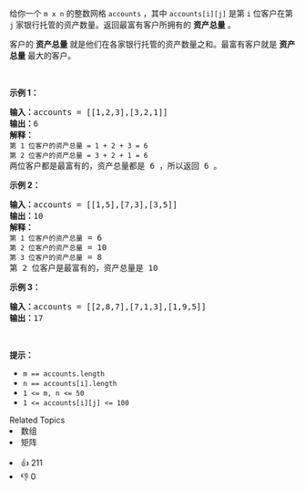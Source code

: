 <p>给你一个 <code>m x n</code> 的整数网格 <code>accounts</code> ，其中 <code>accounts[i][j]</code> 是第 <code>i​​​​​<sup>​​​​​​</sup>​</code> 位客户在第 <code>j</code> 家银行托管的资产数量。返回最富有客户所拥有的 <strong>资产总量</strong> 。</p>

<p>客户的 <strong>资产总量</strong> 就是他们在各家银行托管的资产数量之和。最富有客户就是 <strong>资产总量</strong> 最大的客户。</p>

<p>&nbsp;</p>

<p><strong>示例 1：</strong></p>

<pre><strong>输入：</strong>accounts = [[1,2,3],[3,2,1]]
<strong>输出：</strong>6
<strong>解释：</strong>
<span><code>第 1 位客户的资产总量 = 1 + 2 + 3 = 6
第 2 位客户的资产总量 = 3 + 2 + 1 = 6
</code></span>两位客户都是最富有的，资产总量都是 6 ，所以返回 6 。
</pre>

<p><strong>示例 2：</strong></p>

<pre><strong>输入：</strong>accounts = [[1,5],[7,3],[3,5]]
<strong>输出：</strong>10
<strong>解释：</strong>
<span><code>第 1 位客户的资产总量</code></span> = 6
<span><code>第 2 位客户的资产总量</code></span> = 10 
<span><code>第 3 位客户的资产总量</code></span> = 8
第 2 位客户是最富有的，资产总量是 10</pre>

<p><strong>示例 3：</strong></p>

<pre><strong>输入：</strong>accounts = [[2,8,7],[7,1,3],[1,9,5]]
<strong>输出：</strong>17
</pre>

<p>&nbsp;</p>

<p><strong>提示：</strong></p>

<ul> 
 <li><code>m ==&nbsp;accounts.length</code></li> 
 <li><code>n ==&nbsp;accounts[i].length</code></li> 
 <li><code>1 &lt;= m, n &lt;= 50</code></li> 
 <li><code>1 &lt;= accounts[i][j] &lt;= 100</code></li> 
</ul>

<div><div>Related Topics</div><div><li>数组</li><li>矩阵</li></div></div><br><div><li>👍 211</li><li>👎 0</li></div>